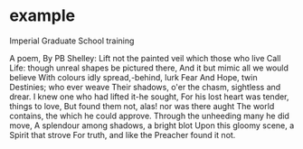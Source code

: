 # example
Imperial Graduate School training

A poem, By PB Shelley:
Lift not the painted veil which those who live
Call Life: though unreal shapes be pictured there,
And it but mimic all we would believe
With colours idly spread,-behind, lurk Fear
And Hope, twin Destinies; who ever weave
Their shadows, o'er the chasm, sightless and drear.
I knew one who had lifted it-he sought,
For his lost heart was tender, things to love,
But found them not, alas! nor was there aught
The world contains, the which he could approve.
Through the unheeding many he did move,
A splendour among shadows, a bright blot
Upon this gloomy scene, a Spirit that strove
For truth, and like the Preacher found it not.
